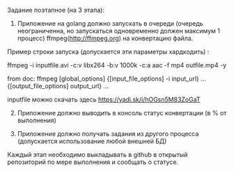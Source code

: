 Задание поэтапное (на 3 этапа):

1. Приложение на golang должно запускать в очереди (очередь неограниченна, но запускаться одновременно должен максимум 1 процесс) ffmpeg(http://ffmpeg.org) на конвертацию файла.

Пример строки запуска (допускается эти параметры хардкодить) :

ffmpeg -i inputfile.avi -c:v libx264 -b:v 1000k -c:a aac -f mp4 outfile.mp4 -y

from doc: ffmpeg [global_options] {[input_file_options] -i input_url} ... {[output_file_options] output_url} ...

inputfile можно скачать здесь https://yadi.sk/i/hOGsn5M83ZoGaT

2. Приложение должно выводить в консоль статус конвертации (в % от выполнения)

3. Приложение должно получать задания из другого процесса (допускается использование любой внешней БД)

Каждый этап необходимо выкладывать в github в открытый репозиторий по мере выполнения и сообщать о статусе.
